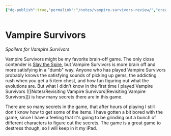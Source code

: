 ```yaml
---
{"dg-publish":true,"permalink":"/notes/vampire-survivors-review/","created":"2024-01-02T13:13:55.161+09:00","updated":"2024-01-02T13:29:25.657+09:00"}
---
```


# Vampire Survivors 

*Spoilers for Vampire Survivors*

Vampire Survivors might be my favorite brain-off game. The only close contender is [Slay the Spire](https://en.wikipedia.org/wiki/Slay_the_Spire), but Vampire Survivors is more brain off and more satisfying in a "dumb" way. Anyone who has played Vampire Survivors probably knows the satisfying sounds of picking up gems, the addicting rush when you get a 5 item chest, and how fun figuring out what the evolutions are. But what I didn't know in the first time I played Vampire Survivors ([[Notes/Revisiting Vampire Survivors\|Revisiting Vampire Survivors]]) is how many secrets there are in this game.

There are so many secrets in the game, that after hours of playing I still don't know how to get some of the items. I have gotten a bit bored with the game, since I have a feeling that it's going to be grinding out a bunch of different characters to figure out the secrets. The game is a great game to destress though, so I will keep in it my iPad.
